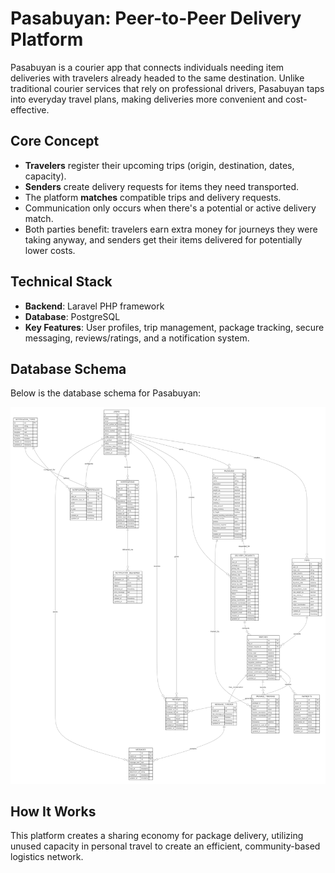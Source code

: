 # Pasabuyan: Peer-to-Peer Delivery Platform

Pasabuyan is a courier app that connects individuals needing item deliveries with travelers already headed to the same destination. Unlike traditional courier services that rely on professional drivers, Pasabuyan taps into everyday travel plans, making deliveries more convenient and cost-effective.

## Core Concept
- **Travelers** register their upcoming trips (origin, destination, dates, capacity).
- **Senders** create delivery requests for items they need transported.
- The platform **matches** compatible trips and delivery requests.
- Communication only occurs when there's a potential or active delivery match.
- Both parties benefit: travelers earn extra money for journeys they were taking anyway, and senders get their items delivered for potentially lower costs.

## Technical Stack
- **Backend**: Laravel PHP framework
- **Database**: PostgreSQL
- **Key Features**: User profiles, trip management, package tracking, secure messaging, reviews/ratings, and a notification system.

## Database Schema
Below is the database schema for Pasabuyan:

![Database Schema](/docs/database_schema.png)

## How It Works
This platform creates a sharing economy for package delivery, utilizing unused capacity in personal travel to create an efficient, community-based logistics network.